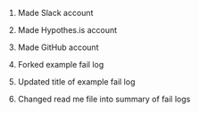 1. Made Slack account

2. Made Hypothes.is account

3. Made GitHub account

4. Forked example fail log

5. Updated title of example fail log

6. Changed read me file into summary of fail logs
